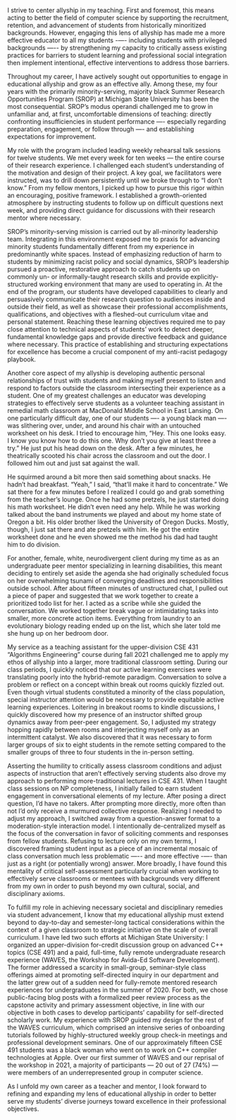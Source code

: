 I strive to center allyship in my teaching.
First and foremost, this means acting to better the field of computer science by supporting the recruitment, retention, and advancement of students from historically minoritized backgrounds.
However, engaging this lens of allyship has made me a more effective educator to all my students -—- including students with privileged backgrounds —-- by strengthening my capacity to critically assess existing practices for barriers to student learning and professional social integration then implement intentional, effective interventions to address those barriers.

Throughout my career, I have actively sought out opportunities to engage in educational allyship and grow as an effective ally.
Among these, my four years with the primarily minority-serving, majority black Summer Research Opportunities Program (SROP) at Michigan State University has been the most consequential.
SROP’s modus operandi challenged me to grow in unfamiliar and, at first, uncomfortable dimensions of teaching: directly confronting insufficiencies in student performance —- especially regarding preparation, engagement, or follow through —- and establishing expectations for improvement.

My role with the program included leading weekly rehearsal talk sessions for twelve students.
We met every week for ten weeks — the entire course of their research experience.
I challenged each student’s understanding of the motivation and design of their project.
A key goal, we facilitators were instructed, was to drill down persistently until we broke through to “I don’t know.”
From my fellow mentors, I picked up how to pursue this rigor within an encouraging, positive framework.
I established a growth-oriented atmosphere by instructing students to follow up on difficult questions next week, and providing direct guidance for discussions with their research mentor where necessary.

SROP’s minority-serving mission is carried out by all-minority leadership team.
Integrating in this environment exposed me to praxis for advancing minority students fundamentally different from my experience in predominantly white spaces.
Instead of emphasizing reduction of harm to students by minimizing racist policy and social dynamics, SROP’s leadership pursued a proactive, restorative approach to catch students up on commonly un- or informally-taught research skills and provide explicitly-structured working environment that many are used to operating in.
At the end of the program, our students have developed capabilities to clearly and persuasively communicate their research question to audiences inside and outside their field, as well as showcase their professional accomplishments, qualifications, and objectives with a fleshed-out curriculum vitae and personal statement.
Reaching these learning objectives required me to pay close attention to technical aspects of students’ work to detect deeper, fundamental knowledge gaps and provide directive feedback and guidance where necessary.
This practice of establishing and structuring expectations for excellence has become a crucial component of my anti-racist pedagogy playbook.

Another core aspect of my allyship is developing authentic personal relationships of trust with students and making myself present to listen and respond to factors outside the classroom intersecting their experience as a student.
One of my greatest challenges an educator was developing strategies to effectively serve students as a volunteer teaching assistant in remedial math classroom at MacDonald Middle School in East Lansing.
On one particularly difficult day, one of our students —- a young black man —- was slithering over, under, and around his chair with an untouched worksheet on his desk.
I tried to encourage him, “Hey.
This one looks easy.
I know you know how to do this one.
Why don’t you give at least three a try.”
He just put his head down on the desk.
After a few minutes, he theatrically scooted his chair across the classroom and out the door.
I followed him out and just sat against the wall.

He squirmed around a bit more then said something about snacks.
He hadn’t had breakfast.
“Yeah,” I said, “that’ll make it hard to concentrate.”
We sat there for a few minutes before I realized I could go and grab something from the teacher’s lounge.
Once he had some pretzels, he just started doing his math worksheet.
He didn’t even need any help.
While he was working talked about the band instruments we played and about my home state of Oregon a bit.
His older brother liked the University of Oregon Ducks.
Mostly, though, I just sat there and ate pretzels with him.
He got the entire worksheet done and he even showed me the method his dad had taught him to do division.

For another, female, white, neurodivergent client during my time as as an undergraduate peer mentor specializing in learning disabilities, this meant deciding to entirely set aside the agenda she had originally scheduled focus on her overwhelming tsunami of converging deadlines and responsibilities outside school.
After about fifteen minutes of unstructured chat, I pulled out a piece of paper and suggested that we work together to create a prioritized todo list for her.
I acted as a scribe while she guided the conversation.
We worked together break vague or intimidating tasks into smaller, more concrete action items.
Everything from laundry to an evolutionary biology reading ended up on the list, which she later told me she hung up on her bedroom door.

My service as a teaching assistant for the upper-division CSE 431 “Algorithms Engineering” course during fall 2021 challenged me to apply my ethos of allyship into a larger, more traditional classroom setting.
During our class periods, I quickly noticed that our active learning exercises were translating poorly into the hybrid-remote paradigm.
Conversation to solve a problem or reflect on a concept within break out rooms quickly fizzled out.
Even though virtual students constituted a minority of the class population, special instructor attention would be necessary to provide equitable active learning experiences.
Loitering in breakout rooms to kindle discussions, I quickly discovered how my presence of an instructor shifted group dynamics away from peer-peer engagement.
So, I adjusted my strategy hopping rapidly between rooms and interjecting myself only as an intermittent catalyst.
We also discovered that it was necessary to form larger groups of six to eight students in the remote setting compared to the smaller groups of three to four students in the in-person setting.

Asserting the humility to critically assess classroom conditions and adjust aspects of instruction that aren’t effectively serving students also drove my approach to performing more-traditional lectures in CSE 431.
When I taught class sessions on NP completeness, I initially failed to earn student engagement in conversational elements of my lecture.
After posing a direct question, I’d have no takers.
After prompting more directly, more often than not I’d only receive a murmured collective response.
Realizing I needed to adjust my approach, I switched away from a question-answer format to a moderation-style interaction model.
I intentionally de-centralized myself as the focus of the conversation in favor of soliciting comments and responses from fellow students.
Refusing to lecture only on my own terms, I discovered framing student input as a piece of an incremental mosaic of class conversation much less problematic —-- and more effective -—- than just as a right (or potentially wrong) answer.
More broadly, I have found this mentality of critical self-assessment particularly crucial when working to effectively serve classrooms or mentees with backgrounds very different from my own in order to push beyond my own cultural, social, and disciplinary axioms.

To fulfill my role in achieving necessary societal and disciplinary remedies via student advancement, I know that my educational allyship must extend beyond to day-to-day and semester-long tactical considerations within the context of a given classroom to strategic initiative on the scale of overall curriculum.
I have led two such efforts at Michigan State University: I organized an upper-division for-credit discussion group on advanced C++ topics (CSE 491) and a paid, full-time, fully remote undergraduate research experience (WAVES, the Workshop for Avida-Ed Software Development).
The former addressed a scarcity in small-group, seminar-style class offerings aimed at promoting self-directed inquiry in our department and the latter grew out of a sudden need for fully-remote mentored research experiences for undergraduates in the summer of 2020.
For both, we chose public-facing blog posts with a formalized peer review process as the capstone activity and primary assessment objective, in line with our objective in both cases to develop participants’ capability for self-directed scholarly work.
My experience with SROP guided my design for the rest of the WAVES curriculum, which comprised an intensive series of onboarding tutorials followed by highly-structured weekly group check-in meetings and professional development seminars.
One of our approximately fifteen CSE 491 students was a black woman who went on to work on C++ compiler technologies at Apple.
Over our first summer of WAVES and our reprisal of the workshop in 2021, a majority of participants — 20 out of 27 (74%) — were members of an underrepresented group in computer science.

As I unfold my own career as a teacher and mentor, I look forward to refining and expanding my lens of educational allyship in order to better serve my students’ diverse journeys toward excellence in their professional objectives.
